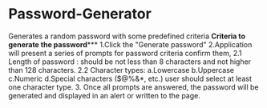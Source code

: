 # Password-Generator
Generates a random password with some predefined criteria
******Criteria to generate the password*********
1.Click the "Generate password" 
2.Application will present a series of prompts for password criteria confirm them,
  2.1 Length of password : should be not less than 8 characters and not higher than 128 characters.
  2.2 Character types:
      a.Lowercase
      b.Uppercase
      c.Numeric
      d.Special characters ($@%&*, etc.)
user should select at least one character type.
3. Once all prompts are answered, the password will be generated and displayed in an alert or written to the page.
